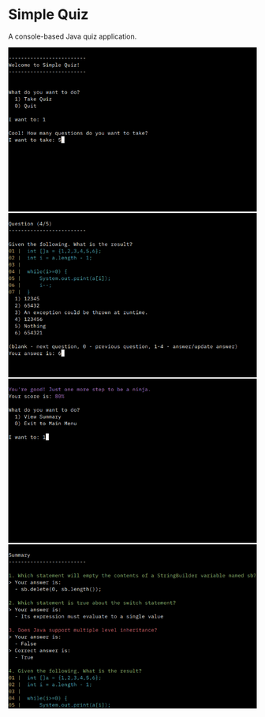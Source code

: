 # Simple Quiz

A console-based Java quiz application.

![main-screen](https://raw.githubusercontent.com/tuanpham-dev/simple-quiz/master/screenshots/main-screen.png)
![quiz](https://raw.githubusercontent.com/tuanpham-dev/simple-quiz/master/screenshots/quiz.png)
![result](https://raw.githubusercontent.com/tuanpham-dev/simple-quiz/master/screenshots/result.png)
![summary](https://raw.githubusercontent.com/tuanpham-dev/simple-quiz/master/screenshots/summary.png)
